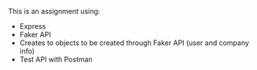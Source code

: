 This is an assignment using:
- Express
- Faker API
- Creates to objects to be created through Faker API (user and company info)
- Test API with Postman